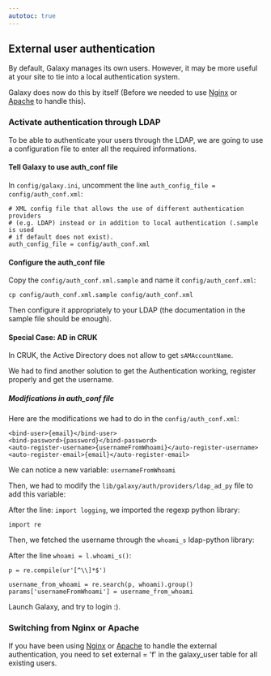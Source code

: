```yaml
---
autotoc: true
---
```



## External user authentication

By default, Galaxy manages its own users.  However, it may be more useful at your site to tie into a local authentication system.

Galaxy does now do this by itself (Before we needed to use [Nginx](../../../Admin/Config/NginxExternalUserAuth) or [Apache](../../../Admin/Config/ApacheExternalUserAuth) to handle this).

### Activate authentication through LDAP

To be able to authenticate your users through the LDAP, we are going to use a configuration file to enter all the required informations.

#### Tell Galaxy to use auth_conf file

In `config/galaxy.ini`, uncomment the line `auth_config_file = config/auth_conf.xml`:

```
# XML config file that allows the use of different authentication providers
# (e.g. LDAP) instead or in addition to local authentication (.sample is used
# if default does not exist).
auth_config_file = config/auth_conf.xml
```


#### Configure the auth_conf file

Copy the `config/auth_conf.xml.sample` and name it `config/auth_conf.xml`:

```
cp config/auth_conf.xml.sample config/auth_conf.xml
```


Then configure it appropriately to your LDAP (the documentation in the sample file should be enough).

#### Special Case: AD in CRUK

In CRUK, the Active Directory does not allow to get `sAMAccountName`.

We had to find another solution to get the Authentication working, register properly and get the username.

##### Modifications in auth_conf file

Here are the modifications we had to do in the `config/auth_conf.xml`:

```
<bind-user>{email}</bind-user>
<bind-password>{password}</bind-password>
<auto-register-username>{usernameFromWhoami}</auto-register-username>
<auto-register-email>{email}</auto-register-email>
```


We can notice a new variable: `usernameFromWhoami`

Then, we had to modify the `lib/galaxy/auth/providers/ldap_ad_py` file to add this variable:

After the line: `import logging`, we imported the regexp python library:

```
import re
```


Then, we fetched the username through the `whoami_s` ldap-python library:

After the line `whoami = l.whoami_s()`:

```
p = re.compile(ur'[^\\]*$')

username_from_whoami = re.search(p, whoami).group()
params['usernameFromWhoami'] = username_from_whoami
```


Launch Galaxy, and try to login :).

### Switching from Nginx or Apache

If you have been using [Nginx](../../../Admin/Config/NginxExternalUserAuth) or [Apache](../../../Admin/Config/ApacheExternalUserAuth) to handle the external authentication, you need to set external = 'f'  in the galaxy_user table for all existing users.
